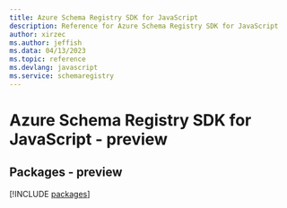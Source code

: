 ```yaml
---
title: Azure Schema Registry SDK for JavaScript
description: Reference for Azure Schema Registry SDK for JavaScript
author: xirzec
ms.author: jeffish
ms.data: 04/13/2023
ms.topic: reference
ms.devlang: javascript
ms.service: schemaregistry
---
```

# Azure Schema Registry SDK for JavaScript - preview
## Packages - preview
[!INCLUDE [packages](schema-registry-index.md)]